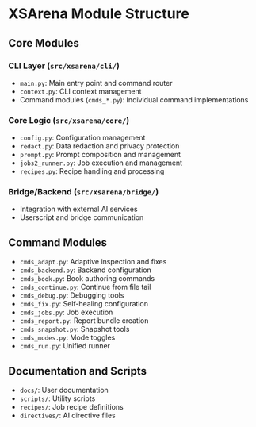 # XSArena Module Structure

## Core Modules

### CLI Layer (`src/xsarena/cli/`)
- `main.py`: Main entry point and command router
- `context.py`: CLI context management
- Command modules (`cmds_*.py`): Individual command implementations

### Core Logic (`src/xsarena/core/`)
- `config.py`: Configuration management
- `redact.py`: Data redaction and privacy protection
- `prompt.py`: Prompt composition and management
- `jobs2_runner.py`: Job execution and management
- `recipes.py`: Recipe handling and processing

### Bridge/Backend (`src/xsarena/bridge/`)
- Integration with external AI services
- Userscript and bridge communication

## Command Modules
- `cmds_adapt.py`: Adaptive inspection and fixes
- `cmds_backend.py`: Backend configuration
- `cmds_book.py`: Book authoring commands
- `cmds_continue.py`: Continue from file tail
- `cmds_debug.py`: Debugging tools
- `cmds_fix.py`: Self-healing configuration
- `cmds_jobs.py`: Job execution
- `cmds_report.py`: Report bundle creation
- `cmds_snapshot.py`: Snapshot tools
- `cmds_modes.py`: Mode toggles
- `cmds_run.py`: Unified runner

## Documentation and Scripts
- `docs/`: User documentation
- `scripts/`: Utility scripts
- `recipes/`: Job recipe definitions
- `directives/`: AI directive files